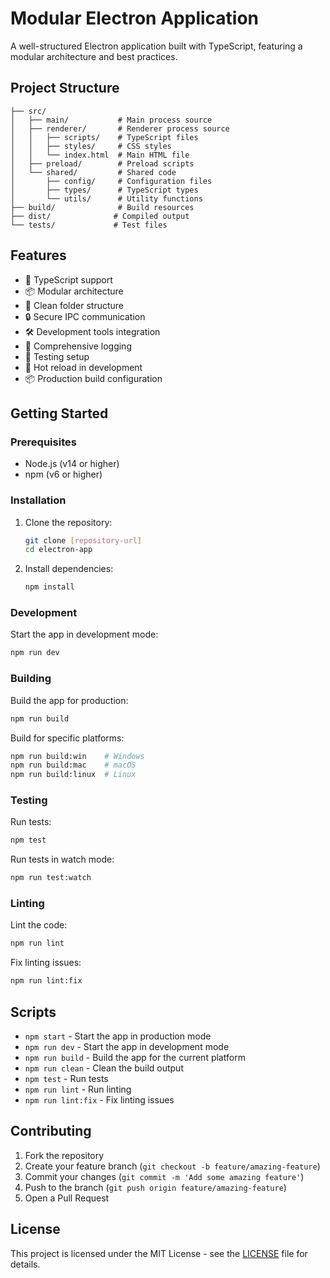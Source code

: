 # Modular Electron Application

A well-structured Electron application built with TypeScript, featuring a modular architecture and best practices.

## Project Structure

```
├── src/
│   ├── main/           # Main process source
│   ├── renderer/       # Renderer process source
│   │   ├── scripts/    # TypeScript files
│   │   ├── styles/     # CSS styles
│   │   └── index.html  # Main HTML file
│   ├── preload/        # Preload scripts
│   └── shared/         # Shared code
│       ├── config/     # Configuration files
│       ├── types/      # TypeScript types
│       └── utils/      # Utility functions
├── build/              # Build resources
├── dist/              # Compiled output
└── tests/             # Test files
```

## Features

- 🚀 TypeScript support
- 📦 Modular architecture
- 🎨 Clean folder structure
- 🔒 Secure IPC communication
- 🛠 Development tools integration
- 📝 Comprehensive logging
- 🧪 Testing setup
- 🔄 Hot reload in development
- 📦 Production build configuration

## Getting Started

### Prerequisites

- Node.js (v14 or higher)
- npm (v6 or higher)

### Installation

1. Clone the repository:
   ```bash
   git clone [repository-url]
   cd electron-app
   ```

2. Install dependencies:
   ```bash
   npm install
   ```

### Development

Start the app in development mode:
```bash
npm run dev
```

### Building

Build the app for production:
```bash
npm run build
```

Build for specific platforms:
```bash
npm run build:win    # Windows
npm run build:mac    # macOS
npm run build:linux  # Linux
```

### Testing

Run tests:
```bash
npm test
```

Run tests in watch mode:
```bash
npm run test:watch
```

### Linting

Lint the code:
```bash
npm run lint
```

Fix linting issues:
```bash
npm run lint:fix
```

## Scripts

- `npm start` - Start the app in production mode
- `npm run dev` - Start the app in development mode
- `npm run build` - Build the app for the current platform
- `npm run clean` - Clean the build output
- `npm test` - Run tests
- `npm run lint` - Run linting
- `npm run lint:fix` - Fix linting issues

## Contributing

1. Fork the repository
2. Create your feature branch (`git checkout -b feature/amazing-feature`)
3. Commit your changes (`git commit -m 'Add some amazing feature'`)
4. Push to the branch (`git push origin feature/amazing-feature`)
5. Open a Pull Request

## License

This project is licensed under the MIT License - see the [LICENSE](LICENSE) file for details.
